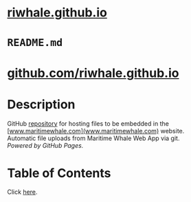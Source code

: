 # [riwhale.github.io](https://riwhale.github.io/)
# `README.md`
# [github.com/riwhale.github.io](https://github.com/riwhale/riwhale.github.io/)

# Description
GitHub [repository](https://github.com/riwhale/riwhale.github.io/) for hosting files to be embedded in the [www.maritimewhale.com](www.maritimewhale.com) website.
<br/>Automatic file uploads from Maritime Whale Web App via git.
<br/>*Powered by GitHub Pages.*

# Table of Contents
Click [here](https://riwhale.github.io/contents.html).
